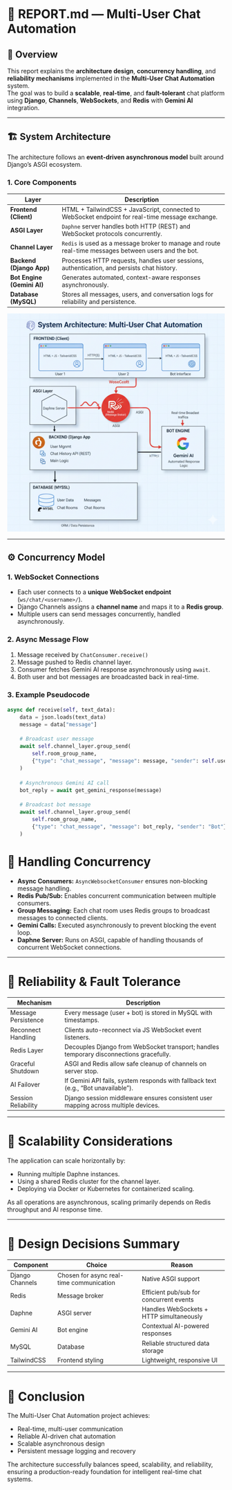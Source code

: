 # 🧩 REPORT.md — Multi-User Chat Automation

## 🧠 Overview

This report explains the **architecture design**, **concurrency handling**, and **reliability mechanisms** implemented in the **Multi-User Chat Automation** system.  
The goal was to build a **scalable**, **real-time**, and **fault-tolerant** chat platform using **Django**, **Channels**, **WebSockets**, and **Redis** with **Gemini AI** integration.

---

## 🏗️ System Architecture

The architecture follows an **event-driven asynchronous model** built around Django’s ASGI ecosystem.

### **1. Core Components**
| Layer | Description |
|-------|--------------|
| **Frontend (Client)** | HTML + TailwindCSS + JavaScript, connected to WebSocket endpoint for real-time message exchange. |
| **ASGI Layer** | `Daphne` server handles both HTTP (REST) and WebSocket protocols concurrently. |
| **Channel Layer** | `Redis` is used as a message broker to manage and route real-time messages between users and the bot. |
| **Backend (Django App)** | Processes HTTP requests, handles user sessions, authentication, and persists chat history. |
| **Bot Engine (Gemini AI)** | Generates automated, context-aware responses asynchronously. |
| **Database (MySQL)** | Stores all messages, users, and conversation logs for reliability and persistence. |

![System Architecture](Diagrams/System%20Architecture.png "System Architecture Diagram")

---

## ⚙️ Concurrency Model

### **1. WebSocket Connections**
- Each user connects to a **unique WebSocket endpoint** (`ws/chat/<username>/`).
- Django Channels assigns a **channel name** and maps it to a **Redis group**.
- Multiple users can send messages concurrently, handled asynchronously.

### **2. Async Message Flow**
1. Message received by `ChatConsumer.receive()`
2. Message pushed to Redis channel layer.
3. Consumer fetches Gemini AI response asynchronously using `await`.
4. Both user and bot messages are broadcasted back in real-time.

### **3. Example Pseudocode**
```python
async def receive(self, text_data):
    data = json.loads(text_data)
    message = data["message"]

    # Broadcast user message
    await self.channel_layer.group_send(
        self.room_group_name,
        {"type": "chat_message", "message": message, "sender": self.username}
    )

    # Asynchronous Gemini AI call
    bot_reply = await get_gemini_response(message)

    # Broadcast bot message
    await self.channel_layer.group_send(
        self.room_group_name,
        {"type": "chat_message", "message": bot_reply, "sender": "Bot"}
    )
```
# 🧵 Handling Concurrency

- **Async Consumers:** `AsyncWebsocketConsumer` ensures non-blocking message handling.
- **Redis Pub/Sub:** Enables concurrent communication between multiple consumers.
- **Group Messaging:** Each chat room uses Redis groups to broadcast messages to connected clients.
- **Gemini Calls:** Executed asynchronously to prevent blocking the event loop.
- **Daphne Server:** Runs on ASGI, capable of handling thousands of concurrent WebSocket connections.

---

# 🔁 Reliability & Fault Tolerance

| Mechanism           | Description                                                                 |
|--------------------|-----------------------------------------------------------------------------|
| Message Persistence | Every message (user + bot) is stored in MySQL with timestamps.             |
| Reconnect Handling  | Clients auto-reconnect via JS WebSocket event listeners.                    |
| Redis Layer         | Decouples Django from WebSocket transport; handles temporary disconnections gracefully. |
| Graceful Shutdown   | ASGI and Redis allow safe cleanup of channels on server stop.               |
| AI Failover         | If Gemini API fails, system responds with fallback text (e.g., “Bot unavailable”). |
| Session Reliability | Django session middleware ensures consistent user mapping across multiple devices. |

---

# 🧰 Scalability Considerations

The application can scale horizontally by:

- Running multiple Daphne instances.
- Using a shared Redis cluster for the channel layer.
- Deploying via Docker or Kubernetes for containerized scaling.

As all operations are asynchronous, scaling primarily depends on Redis throughput and AI response time.

---

# 🧩 Design Decisions Summary

| Component       | Choice              | Reason                              |
|-----------------|------------------|------------------------------------|
| Django Channels | Chosen for async real-time communication | Native ASGI support |
| Redis           | Message broker     | Efficient pub/sub for concurrent events |
| Daphne          | ASGI server        | Handles WebSockets + HTTP simultaneously |
| Gemini AI       | Bot engine         | Contextual AI-powered responses    |
| MySQL           | Database           | Reliable structured data storage   |
| TailwindCSS     | Frontend styling   | Lightweight, responsive UI         |

---

# 🧠 Conclusion

The Multi-User Chat Automation project achieves:

- Real-time, multi-user communication
- Reliable AI-driven chat automation
- Scalable asynchronous design
- Persistent message logging and recovery

The architecture successfully balances speed, scalability, and reliability, ensuring a production-ready foundation for intelligent real-time chat systems.


